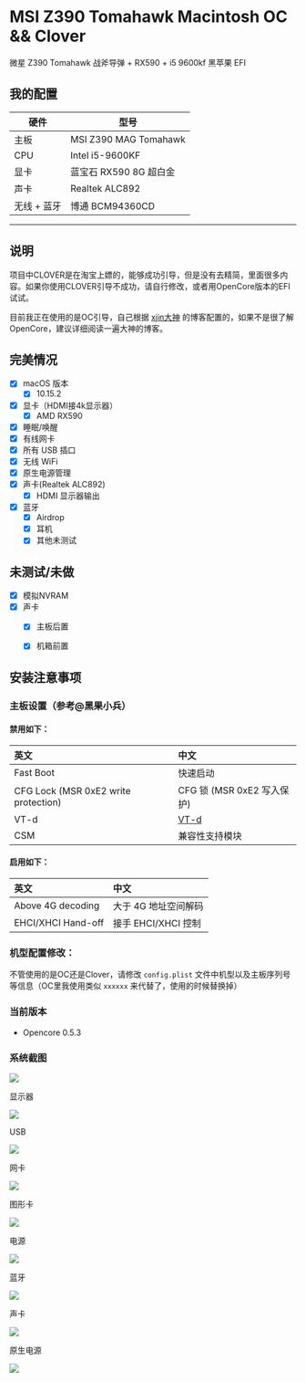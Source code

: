 # MSI Z390 Tomahawk Macintosh OC && Clover



微星 Z390 Tomahawk 战斧导弹 + RX590 + i5 9600kf  黑苹果 EFI 



## 我的配置

| 硬件        | 型号                   |
| ----------- | ---------------------- |
| 主板        | MSI Z390 MAG Tomahawk  |
| CPU         | Intel i5-9600KF        |
| 显卡        | 蓝宝石 RX590 8G 超白金 |
| 声卡        | Realtek ALC892         |
| 无线 + 蓝牙 | 博通 BCM94360CD        |

---

## 说明

项目中CLOVER是在淘宝上嫖的，能够成功引导，但是没有去精简，里面很多内容。如果你使用CLOVER引导不成功，请自行修改，或者用OpenCore版本的EFI试试。

目前我正在使用的是OC引导，自己根据 [xjin大神](https://blog.xjn819.com/?p=543) 的博客配置的，如果不是很了解OpenCore，建议详细阅读一遍大神的博客。



## 完美情况

- [x] macOS 版本
  - [x] 10.15.2
- [x] 显卡（HDMI接4k显示器）
  - [x] AMD RX590 
- [x] 睡眠/唤醒
- [x] 有线网卡
- [x] 所有 USB 插口
- [x] 无线 WiFi
- [x] 原生电源管理
- [x] 声卡(Realtek ALC892)
  - [x] HDMI 显示器输出
- [x] 蓝牙
  - [x] Airdrop
  - [x] 耳机
  - [x] 其他未测试

## 未测试/未做

- [x] 模拟NVRAM
- [x] 声卡
  - [x] 主板后置
  - [x] 机箱前置



## 安装注意事项

### 主板设置（参考@黑果小兵）

#### 禁用如下：

| 英文                                 | 中文                                                     |
| :----------------------------------- | :------------------------------------------------------- |
| Fast Boot                            | 快速启动                                                 |
| CFG Lock (MSR 0xE2 write protection) | CFG 锁 (MSR 0xE2 写入保护)                               |
| VT-d                                 | [VT-d](https://zhidao.baidu.com/question/495526512.html) |
| CSM                                  | 兼容性支持模块                                           |

#### 启用如下：

| 英文               | 中文                 |
| :----------------- | :------------------- |
| Above 4G decoding  | 大于 4G 地址空间解码 |
| EHCI/XHCI Hand-off | 接手 EHCI/XHCI 控制  |

### 机型配置修改：

不管使用的是OC还是Clover，请修改 `config.plist` 文件中机型以及主板序列号等信息（OC里我使用类似 `xxxxxx` 来代替了，使用的时候替换掉）

### 当前版本

- Opencore 0.5.3



### 系统截图

![](https://gitee.com/eamonzzz/FigureBed/raw/master/macintosh/gailan.png)



显示器



![](https://gitee.com/eamonzzz/FigureBed/raw/master/macintosh/QQ20191219-225226@2x.png)



USB



![](https://gitee.com/eamonzzz/FigureBed/raw/master/macintosh/usb.png)



网卡



![](https://gitee.com/eamonzzz/FigureBed/raw/master/macintosh/网卡.png)



图形卡

![](https://gitee.com/eamonzzz/FigureBed/raw/master/macintosh/tuxingka.png)



电源



![](https://gitee.com/eamonzzz/FigureBed/raw/master/macintosh/dianyuan.png)



蓝牙



![](https://gitee.com/eamonzzz/FigureBed/raw/master/macintosh/lanya.png)



声卡



![](https://gitee.com/eamonzzz/FigureBed/raw/master/macintosh/shengka.png)



原生电源

![](https://gitee.com/eamonzzz/FigureBed/raw/master/macintosh/jeneng.png)


